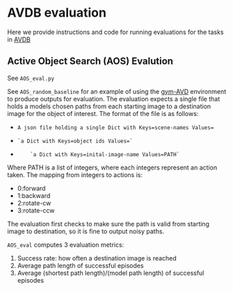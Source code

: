 # AVDB evaluation
Here we provide instructions and code for running evaluations for the tasks in [AVDB](http://cs.unc.edu/~ammirato/active_vision_dataset_website/avdb.html)




## Active Object Search (AOS) Evalution
See `AOS_eval.py`

See `AOS_random_baseline` for an example of using the [gym-AVD](https://github.com/ammirato/gym_AVD) environment to produce outputs for evaluation. The evaluation expects a single file that holds a models chosen paths from each starting image to a destination image for the object of interest. The format of the file is as follows:

- `A json file holding a single Dict with Keys=scene-names Values=`
-     `a Dict with Keys=object ids Values=`
-         `a Dict with Keys=inital-image-name Values=PATH`

Where PATH is a list of integers, where each integers represent an action taken. The mapping from integers to actions is:

- 0:forward
- 1:backward
- 2:rotate-cw
- 3:rotate-ccw
 
The evaluation first checks to make sure the path is valid from starting image to destination, so it is fine to output noisy paths.  

`AOS_eval` computes 3 evaluation metrics:
1. Success rate: how often a destination image is reached
2. Average path length of successful episodes
3. Average (shortest path length)/(model path length) of successful episodes




